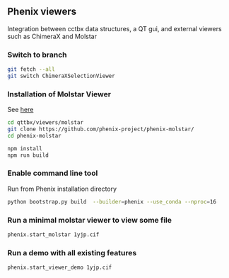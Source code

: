 ## Phenix viewers 
Integration between cctbx data structures, a QT gui, and external viewers such as ChimeraX and Molstar

### Switch to branch
```bash
git fetch --all
git switch ChimeraXSelectionViewer
```

### Installation of Molstar Viewer
See [here](https://github.com/phenix-project/phenix-molstar)

```bash
cd qttbx/viewers/molstar
git clone https://github.com/phenix-project/phenix-molstar/
cd phenix-molstar

npm install
npm run build
```

### Enable command line tool
Run from Phenix installation directory
```bash
python bootstrap.py build  --builder=phenix --use_conda --nproc=16
```


### Run a minimal molstar viewer to view some file
```bash
phenix.start_molstar 1yjp.cif
```


### Run a demo with all existing features
```bash
phenix.start_viewer_demo 1yjp.cif
```
